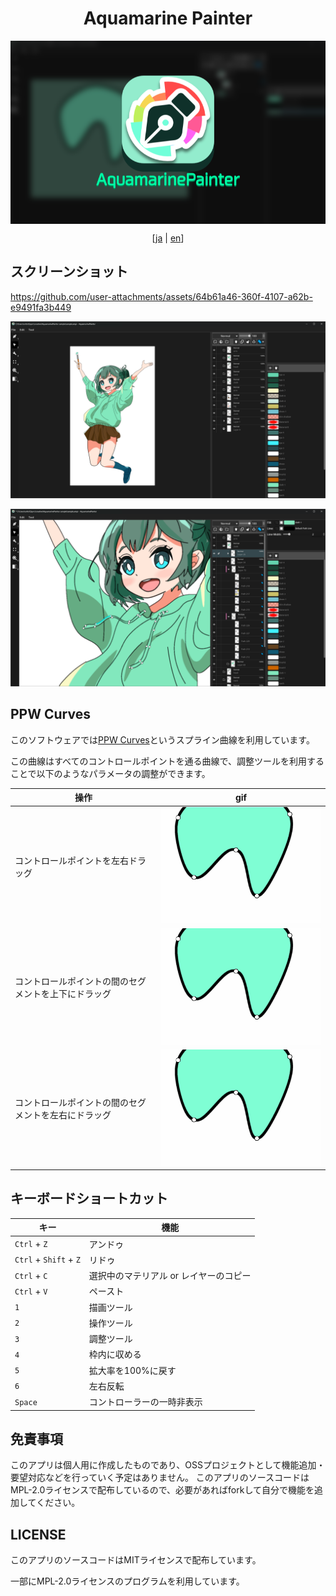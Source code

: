 <h1 align="center">Aquamarine Painter</h1>

<p align="center">
<img src="./README/top.png" align="center">
</p>

<p align="center">
[<a href="./README.md">ja</a> | <a href="./README/README-en.md">en</a>]
</p>

## スクリーンショット

https://github.com/user-attachments/assets/64b61a46-360f-4107-a62b-e9491fa3b449

![screenshot](./README/screenshot-0.png)

![screenshot](./README/screenshot-1.png)

## PPW Curves

このソフトウェアでは[PPW Curves](https://www.jstage.jst.go.jp/article/transinf/E105.D/10/E105.D_2022PCP0006/_pdf)というスプライン曲線を利用しています。

この曲線はすべてのコントロールポイントを通る曲線で、調整ツールを利用することで以下のようなパラメータの調整ができます。

| 操作 | gif |
| --- | --- |
| コントロールポイントを左右ドラッグ | ![weight](./README/weight.gif) |
| コントロールポイントの間のセグメントを上下にドラッグ | ![phi](./README/phi.gif) |
| コントロールポイントの間のセグメントを左右にドラッグ | ![psi](./README/psi.gif) |

## キーボードショートカット

| キー | 機能 |
| --- | --- |
| `Ctrl` + `Z` | アンドゥ |
| `Ctrl` + `Shift` + `Z` | リドゥ |
| `Ctrl` + `C` | 選択中のマテリアル or レイヤーのコピー |
| `Ctrl` + `V` | ペースト |
| `1` | 描画ツール |
| `2` | 操作ツール |
| `3` | 調整ツール |
| `4` | 枠内に収める |
| `5` | 拡大率を100%に戻す |
| `6` | 左右反転 |
| `Space` | コントローラーの一時非表示 |

## 免責事項

このアプリは個人用に作成したものであり、OSSプロジェクトとして機能追加・要望対応などを行っていく予定はありません。
このアプリのソースコードはMPL-2.0ライセンスで配布しているので、必要があればforkして自分で機能を追加してください。

## LICENSE

このアプリのソースコードはMITライセンスで配布しています。

一部にMPL-2.0ライセンスのプログラムを利用しています。
